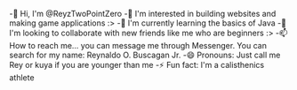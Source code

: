 -👋 Hi, I'm @ReyzTwoPointZero
-👀 I'm interested in building websites and making game applications :>
-🌱 I'm currently learning the basics of Java
-💞️ I'm looking to collaborate with new friends like me who are beginners :>
-📫 How to reach me... you can message me through Messenger. You can search for my name: Reynaldo O. Buscagan Jr.
-😄 Pronouns: Just call me Rey or kuya if you are younger than me
-⚡ Fun fact: I'm a calisthenics athlete

<!---
ReyzTwoPointZero/ReyzTwoPointZero is a ✨ special ✨ repository because its `README.md` (this file) appears on your GitHub profile.
You can click the Preview link to take a look at your changes.
--->
